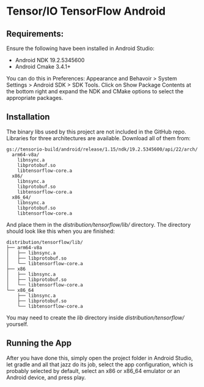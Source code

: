 # Tensor/IO TensorFlow Android

## Requirements:

Ensure the following have been installed in Android Studio:

- Android NDK 19.2.5345600
- Android Cmake 3.4.1+

You can do this in Preferences: Appearance and Behavoir > System Settings > Android SDK > SDK Tools. Click on Show Package Contents at the bottom right and expand the NDK and CMake options to select the appropriate packages.

## Installation

The binary libs used by this project are not included in the GitHub repo. Libraries for three architectures are available. Download all of them from:

```
gs://tensorio-build/android/release/1.15/ndk/19.2.5345600/api/22/arch/
  arm64-v8a/
    libnsync.a
    libprotobuf.so
    libtensorflow-core.a
  x86/
    libnsync.a
    libprotobuf.so
    libtensorflow-core.a
  x86_64/
    libnsync.a
    libprotobuf.so
    libtensorflow-core.a
```

And place them in the *distribution/tensorflow/lib/* directory. The directory should look like this when you are finished:

```
distribution/tensorflow/lib/
├── arm64-v8a
│   ├── libnsync.a
│   ├── libprotobuf.so
│   └── libtensorflow-core.a
├── x86
│   ├── libnsync.a
│   ├── libprotobuf.so
│   └── libtensorflow-core.a
└── x86_64
    ├── libnsync.a
    ├── libprotobuf.so
    └── libtensorflow-core.a
```

You may need to create the *lib* directory inside *distribution/tensorflow/* yourself.

## Running the App

After you have done this, simply open the project folder in Android Studio, let gradle and all that jazz do its job, select the app configuration, which is probably selected by default, select an x86 or x86_64 emulator or an Android device, and press play.